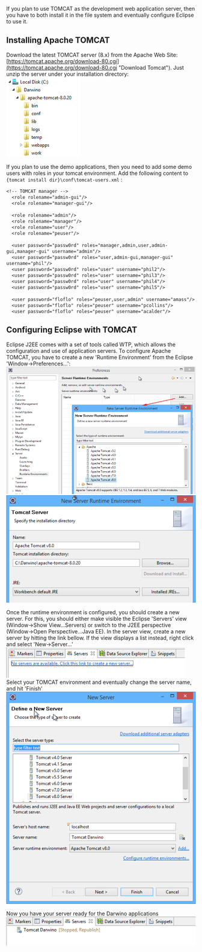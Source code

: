 If you plan to use TOMCAT as the development web application server, then you have to both install it in the file system and eventually configure Eclipse to use it.


Installing Apache TOMCAT
------------------------
Download the latest TOMCAT server (8.x) from the Apache Web Site: [https://tomcat.apache.org/download-80.cgi](https://tomcat.apache.org/download-80.cgi "Download Tomcat").
Just unzip the server under your installation directory:
![](install-tomcat.png)

If you plan to use the demo applications, then you need to add some demo users with roles in your tomcat environment. Add the following content to `{tomcat install dir}\conf\tomcat-users.xml` :

    <!-- TOMCAT manager -->
      <role rolename="admin-gui"/>
      <role rolename="manager-gui"/>
    
      <role rolename="admin"/>
      <role rolename="manager"/>
      <role rolename="user"/>
      <role rolename="peuser"/>
      
      <user password="passw0rd" roles="manager,admin,user,admin-gui,manager-gui" username="admin"/>
      <user password="passw0rd" roles="user,admin-gui,manager-gui" username="phil"/>
      <user password="passw0rd" roles="user" username="phil2"/>
      <user password="passw0rd" roles="user" username="phil3"/>
      <user password="passw0rd" roles="user" username="phil4"/>
      <user password="passw0rd" roles="user" username="phil5"/>
      
      <user password="floflo" roles="peuser,user,admin" username="amass"/>
      <user password="floflo" roles="peuser" username="pcollins"/>
      <user password="floflo" roles="peuser" username="acalder"/>  
    


Configuring Eclipse with TOMCAT
------------------------------
Eclipse J2EE comes with a set of tools called WTP, which allows the configuration and use of application servers.
To configure Apache TOMCAT, you have to create a new 'Runtime Environment' from the Eclipse 'Window->Preferences...':
![](eclipse_tomcat1.png)
![](eclipse_tomcat2.png)


Once the runtime environment is configured, you should create a new server. For this, you should either make visible the Eclipse 'Servers' view (Window->Show View...Servers) or switch to the J2EE perspective (Window->Open Perspective...Java EE).
In the server view, create a new server by hitting the link bellow. If the view displays a list instead, right click and select 'New->Server...'
![](eclipse_tomcat3.png)
Select your TOMCAT environment and eventually change the server name, and hit 'Finish'
![](eclipse_tomcat4.png)

Now you have your server ready for the Darwino applications
![](eclipse_tomcat5.png)
